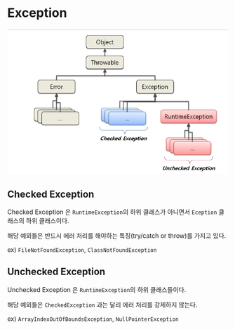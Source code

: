 # Exception
![](2023-08-02-15-21-32.png)
## Checked Exception
Checked Exception 은 `RuntimeException`의 하위 클래스가 아니면서 `Eception` 클래스의 하위 클래스이다.

해당 예외들은 반드시 에러 처리를 해야하는 특징(try/catch or throw)를 가지고 있다.

ex) `FileNotFoundException`, `ClassNotFoundException`

## Unchecked Exception
Unchecked Exception 은 `RuntimeException`의 하위 클래스들이다. 

해당 예외들은 `CheckedException` 과는 달리 에러 처리를 강제하지 않는다.

ex) `ArrayIndexOutOfBoundsException`, `NullPointerException`